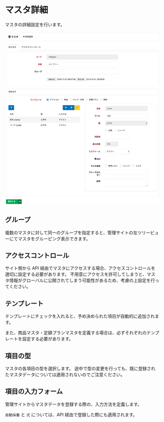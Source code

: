 # マスタ詳細

マスタの詳細設定を行います。

![detail](img/detail.png)

## グループ

複数のマスタに対して同一のグループを指定すると、管理サイトの左ツリービューにてマスタをグルーピング表示できます。

## アクセスコントロール

サイト側から API 経由でマスタにアクセスする場合、アクセスコントロールを適切に設定する必要があります。
不用意にアクセスを許可してしまうと、マスタ情報がグローバルに公開されてしまう可能性があるため、考慮の上設定を行ってください。

## テンプレート

テンプレートにチェックを入れると、予め決められた項目が自動的に追加されます。

また、商品マスタ・定額プランマスタを定義する場合は、必ずそれぞれのテンプレートを設定する必要があります。

## 項目の型

マスタの各項目の型を選択します。
途中で型の変更を行っても、既に登録されたマスタデータについては適用されないのでご注意ください。

## 項目の入力フォーム

管理サイトからマスタデータを登録する際の、入力方法を定義します。

`自動採番` と `式` については、API 経由で登録した際にも適用されます。

